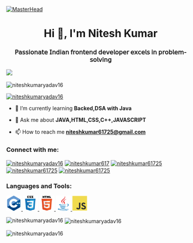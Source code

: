 [![MasterHead](https://fiverr-res.cloudinary.com/videos/so_1.611494,t_main1,q_auto,f_auto/oxl6lcxqitcu3l6udq2v/build-modern-mern-stack-web-applications-using-react-js-node-js-tailwind-css.png )](https://rishavchanda.io)
<h1 align="center">Hi 👋, I'm Nitesh Kumar</h1>
<h3 align="center">𝖯𝖺𝗌𝗌𝗂𝗈𝗇𝖺𝗍𝖾 𝖨𝗇𝖽𝗂𝖺𝗇 𝖿𝗋𝗈𝗇𝗍𝖾𝗇𝖽 𝖽𝖾𝗏𝖾𝗅𝗈𝗉𝖾𝗋 𝖾𝗑𝖼𝖾𝗅𝗌 𝗂𝗇 𝗉𝗋𝗈𝖻𝗅𝖾𝗆-𝗌𝗈𝗅𝗏𝗂𝗇𝗀</h3>
<img src="https://cdn.dribbble.com/users/1162077/screenshots/3848914/programmer.gif" width ="800"/>

<p align="left"> <img src="https://komarev.com/ghpvc/?username=niteshkumaryadav16&label=Profile%20views&color=0e75b6&style=flat" alt="niteshkumaryadav16" /> </p>

<p align="left"> <a href="https://github.com/ryo-ma/github-profile-trophy"><img src="https://github-profile-trophy.vercel.app/?username=niteshkumaryadav16" alt="niteshkumaryadav16" /></a> </p>

- 🌱 I’m currently learning **Backed,DSA with Java**

- 💬 Ask me about **JAVA,HTML,CSS,C++,JAVASCRIPT**

- 📫 How to reach me **niteshkumar61725@gmail.com**

<h3 align="left">Connect with me:</h3>
<p align="left">
<a href="https://linkedin.com/in/niteshkumaryadav16" target="blank"><img align="center" src="https://raw.githubusercontent.com/rahuldkjain/github-profile-readme-generator/master/src/images/icons/Social/linked-in-alt.svg" alt="niteshkumaryadav16" height="30" width="40" /></a>
<a href="https://www.codechef.com/users/niteshkumar617" target="blank"><img align="center" src="https://cdn.jsdelivr.net/npm/simple-icons@3.1.0/icons/codechef.svg" alt="niteshkumar617" height="30" width="40" /></a>
<a href="https://www.hackerrank.com/niteshkumar61725" target="blank"><img align="center" src="https://raw.githubusercontent.com/rahuldkjain/github-profile-readme-generator/master/src/images/icons/Social/hackerrank.svg" alt="niteshkumar61725" height="30" width="40" /></a>
<a href="https://www.leetcode.com/niteshkumar61725" target="blank"><img align="center" src="https://raw.githubusercontent.com/rahuldkjain/github-profile-readme-generator/master/src/images/icons/Social/leet-code.svg" alt="niteshkumar61725" height="30" width="40" /></a>
<a href="https://auth.geeksforgeeks.org/user/niteshkumar61725" target="blank"><img align="center" src="https://raw.githubusercontent.com/rahuldkjain/github-profile-readme-generator/master/src/images/icons/Social/geeks-for-geeks.svg" alt="niteshkumar61725" height="30" width="40" /></a>
</p>

<h3 align="left">Languages and Tools:</h3>
<p align="left"> <a href="https://www.w3schools.com/cpp/" target="_blank" rel="noreferrer"> <img src="https://raw.githubusercontent.com/devicons/devicon/master/icons/cplusplus/cplusplus-original.svg" alt="cplusplus" width="40" height="40"/> </a> <a href="https://www.w3schools.com/css/" target="_blank" rel="noreferrer"> <img src="https://raw.githubusercontent.com/devicons/devicon/master/icons/css3/css3-original-wordmark.svg" alt="css3" width="40" height="40"/> </a> <a href="https://www.w3.org/html/" target="_blank" rel="noreferrer"> <img src="https://raw.githubusercontent.com/devicons/devicon/master/icons/html5/html5-original-wordmark.svg" alt="html5" width="40" height="40"/> </a> <a href="https://www.java.com" target="_blank" rel="noreferrer"> <img src="https://raw.githubusercontent.com/devicons/devicon/master/icons/java/java-original.svg" alt="java" width="40" height="40"/> </a> <a href="https://developer.mozilla.org/en-US/docs/Web/JavaScript" target="_blank" rel="noreferrer"> <img src="https://raw.githubusercontent.com/devicons/devicon/master/icons/javascript/javascript-original.svg" alt="javascript" width="40" height="40"/> </a> </p>

<p><img align="left" src="https://github-readme-stats.vercel.app/api/top-langs?username=niteshkumaryadav16&show_icons=true&locale=en&layout=compact" alt="niteshkumaryadav16" /></p>

<p>&nbsp;<img align="center" src="https://github-readme-stats.vercel.app/api?username=niteshkumaryadav16&show_icons=true&locale=en" alt="niteshkumaryadav16" /></p>

<p><img align="center" src="https://github-readme-streak-stats.herokuapp.com/?user=niteshkumaryadav16&" alt="niteshkumaryadav16" /></p>

